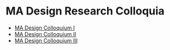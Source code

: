 # MA Design Research Colloquia
- [MA Design Colloquium I](text-and-talks/colloquium/MA%20Design%20Colloquium%20I.md)
- [MA Design Colloquium II](text-and-talks/colloquium/MA%20Design%20Colloquium%20II.md)
- [MA Design Colloquium III](text-and-talks/colloquium/MA%20Design%20Colloquium%20III.md)